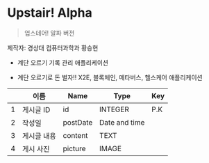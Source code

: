 # Upstair! Alpha

> 업스테어! 알파 버전

제작자: 경상대 컴퓨터과학과 황승현

- 계단 오르기 기록 관리 애플리케이션

- 계단 오르기로 돈 벌자!! X2E, 블록체인, 메타버스, 헬스케어 애플리케이션

|     | 이름     | Name     | Type          | Key |
| --- | ------ | -------- | ------------- | --- |
| 1   | 게시글 ID | id       | INTEGER       | P.K |
| 2   | 작성일    | postDate | Date and time |     |
| 3   | 게시글 내용 | content  | TEXT          |     |
| 4   | 게시 사진  | picture  | IMAGE         |     |
